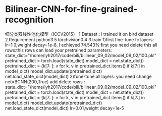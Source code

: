 # Bilinear-CNN-for-fine-grained-recognition
细分类双线性池化模型（ICCV2015）
1.Dataset :
   I trained it on bird dataset
2.Requirement
   python3.5
   torchvision0.4
 3.train
    1)first fine-tune fc layers:
        lr=1.0,weight decay=1e-8,
        I achieved 74.543%
        first you need delete this all rows:this rows can load your pretrained parameters:
         state_dict="/home/lyh2017/code/bili/bilinear_09_02/model_09_02/100.pkl"
         pretrained_dict = torch.load(state_dict)
         model_dict = net.state_dict()
         pretrained_dict = {k[7: ]: v for k, v in pretrained_dict.items() if k[7:] in model_dict}
         model_dict.update(pretrained_dict)
         net.load_state_dict(model_dict)
    2)fune-tune all layers:
        you need change net=BCNN(200,True)
        add delete rows :
            state_dict="/home/lyh2017/code/bili/bilinear_09_02/model_09_02/100.pkl"
            pretrained_dict = torch.load(state_dict)
            model_dict = net.state_dict()
            pretrained_dict = {k[7: ]: v for k, v in pretrained_dict.items() if k[7:] in model_dict}
            model_dict.update(pretrained_dict)
            net.load_state_dict(model_dict)
        lr=0.01,weight decay=1e-5
